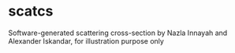 # scatcs
Software-generated scattering cross-section by Nazla Innayah and Alexander Iskandar, for illustration purpose only
